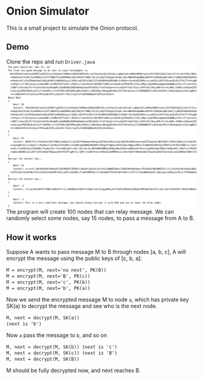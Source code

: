 # Onion Simulator
This is a small project to simulate the Onion protocol. 

## Demo
Clone the repo and run `Driver.java`
![](images/000.png)
The program will create 100 nodes that can relay message. We can randomly select some nodes, say 15 nodes, to pass a message from A to B. 

## How it works
Suppose A wants to pass message M to B through nodes [a, b, c], A will encrypt the message using the public keys of [c, b, a]:

```
M = encrypt(M, next='no next', PK(B))
M = encrypt(M, next='B', PK(c))
M = encrypt(M, next='c', PK(b))
M = encrypt(M, next='b', PK(a))
```

Now we send the encrypted message M to node `a`, which has private key SK(a) to decrypt the message and see who is the next node.

```
M, next = decrypt(M, SK(a))
(next is 'b')
```

Now `a` pass the message to `b`, and so on

```
M, next = decrypt(M, SK(b)) (next is 'c')
M, next = decrypt(M, SK(c)) (next is 'B')
M, next = decrypt(M, SK(B)) 
```

M should be fully decrypted now, and next reaches B.